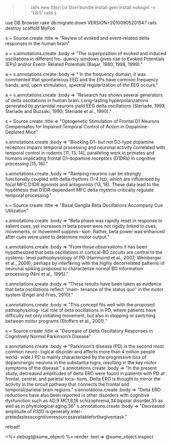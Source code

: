 >> rails new Stori
>> cd Stori
>> bundle install
>> gem install nokogiri -v '1.8.5'
>> rails s

use DB Browser
rake db:migrate:down VERSION=20100905201547
rails destroy scaffold MyFoo

s = Source.create :title => "Review of evoked and event-related delta responses in the human brain"

a = s.annotations.create :body => "The superposition of evoked and induced oscillations in different fre- quency windows gives rise to Evoked Potentials (EPs) and/or Event- Related Potentials (Başar, 1980, 1998, 1999)."

a = s.annotations.create :body => " In the frequency domain, it was commented that spontaneous EEG and the EPs have common frequency bands, and, upon stimulation, spectral regularization of the EEG occurs."

a = s.annotations.create :body => "Research has shown several generators of delta oscillations in human brain. Long-lasting hyperpolarizations generated by pyramidal neurons yield EEG delta oscillations (Steriade, 1993; Steriade and Buzsaki, 1990; Steriade et al., 1990)."

s = Source.create :title => "Optogenetic Stimulation of Frontal D1 Neurons Compensates for Impaired Temporal Control of Action in Dopamine-Depleted Mice"

s.annotations.create :body => "Blocking D1- but not D2-type dopamine receptors impairs temporal processing and neuronal activity correlated with temporal control in rodents [11, 13, 14], paralleling work in primates and humans implicating frontal D1-dopamine receptors (D1DRs) in cognitive processing [15, 16]."

s.annotations.create :body => "Ramping neurons can be strongly functionally coupled with delta rhythms (1–4 Hz), which are influenced by focal MFC D1DR agonists and antagonists [13, 18]. These data lead to the hypothesis that D1DR-dependent MFC delta rhythms critically regulate temporal processing."

s = Source.create :title => "Basal Ganglia Beta Oscillations Accompany Cue Utilization"

s.annotations.create :body => "Beta phase was rapidly reset in response to salient cues, yet increases in beta power were not rigidly linked to cues, movements, or movement suppres- sion. Rather, beta power was enhanced after cues were used to determine motor output."

s.annotations.create :body => "From these observations it has been hypothesized that beta oscillations in cortical-BG circuits are central to the systems- level pathophysiology of PD (Hammond et al., 2007; Weinberger et al., 2009), perhaps by interfering with the highly decorrelated patterns of neuronal spiking proposed to characterize normal BG information processing (Nini et al., 1995)."

s.annotations.create :body => "These results have been taken as evidence that beta oscillations reflect ‘‘main- tenance of the status quo’’ in the motor system (Engel and Fries, 2010)."

s.annotations.create :body => "This concept fits well with the proposed pathophysiolog- ical role of beta oscillations in PD, where patients have difficulty not only initiating movement, but also in stopping or switching between motor programs (Stoffers et al., 2001)."

s = Source.create :title => "Decrease of Delta Oscillatory Responses in Cognitively Normal Parkinson’s Disease"

s.annotations.create :body => "Parkinson’s disease (PD) is the second most common neuro- logical disorder and affects more than 4 million people world- wide.1 PD is mainly characterized by the progressive loss of dopaminergic neurons in the substantia nigra, resulting in the key motor symptoms of the disease."
s.annotations.create :body => "In the present study, decreased amplitudes of delta ERO were found in patients with PD at frontal, central, and parietal loca- tions. Delta ERO is thought to mirror the activity in the circuit pathway that connects the frontal and temporal/parietal brain regions."
s.annotations.create :body => "Delta ERO reductions have also been reported in other disorders with cognitive dysfunction such as AD,9 MCI,8,16 schizophrenia,34 bipolar disorder,35 as well as in physiological aging.36"
s.annotations.create :body => "Decreased amplitude of P300 is generally inter- pretedaslesscognitiveresourcesavailableforthegiventask."

reload!

<%= debug(@some_object) %>
render :text => @some_object.inspect